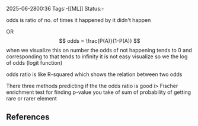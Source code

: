 2025-06-2800:36
Tags:-[[ML]]
Status:-

odds is ratio of no. of times it happened by it didn't happen

OR
$$
odds = \frac{P(A)}{1-P(A)}
$$
when we visualize this on number the odds of not happening tends to 0
and corresponding to that tends to infinity it is not easy visualize so we the log of odds (logit function)

odds ratio is like R-squared which shows the relation between two odds

There three methods predicting if the the odds ratio is good
i> Fischer enrichment test 
	for finding p-value you take of sum of probability of getting rare or rarer element




## References